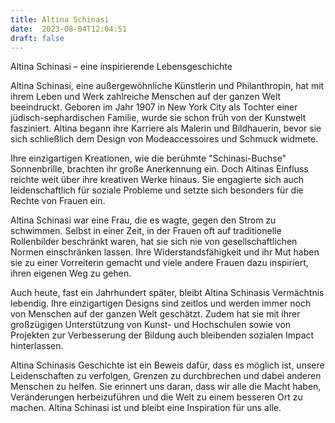 ```yaml
---
title: Altina Schinasi
date:  2023-08-04T12:04:51
draft: false
---
```


Altina Schinasi – eine inspirierende Lebensgeschichte

Altina Schinasi, eine außergewöhnliche Künstlerin und Philanthropin, hat mit ihrem Leben und Werk zahlreiche Menschen auf der ganzen Welt beeindruckt. Geboren im Jahr 1907 in New York City als Tochter einer jüdisch-sephardischen Familie, wurde sie schon früh von der Kunstwelt fasziniert. Altina begann ihre Karriere als Malerin und Bildhauerin, bevor sie sich schließlich dem Design von Modeaccessoires und Schmuck widmete.

Ihre einzigartigen Kreationen, wie die berühmte "Schinasi-Buchse" Sonnenbrille, brachten ihr große Anerkennung ein. Doch Altinas Einfluss reichte weit über ihre kreativen Werke hinaus. Sie engagierte sich auch leidenschaftlich für soziale Probleme und setzte sich besonders für die Rechte von Frauen ein.

Altina Schinasi war eine Frau, die es wagte, gegen den Strom zu schwimmen. Selbst in einer Zeit, in der Frauen oft auf traditionelle Rollenbilder beschränkt waren, hat sie sich nie von gesellschaftlichen Normen einschränken lassen. Ihre Widerstandsfähigkeit und ihr Mut haben sie zu einer Vorreiterin gemacht und viele andere Frauen dazu inspiriert, ihren eigenen Weg zu gehen.

Auch heute, fast ein Jahrhundert später, bleibt Altina Schinasis Vermächtnis lebendig. Ihre einzigartigen Designs sind zeitlos und werden immer noch von Menschen auf der ganzen Welt geschätzt. Zudem hat sie mit ihrer großzügigen Unterstützung von Kunst- und Hochschulen sowie von Projekten zur Verbesserung der Bildung auch bleibenden sozialen Impact hinterlassen.

Altina Schinasis Geschichte ist ein Beweis dafür, dass es möglich ist, unsere Leidenschaften zu verfolgen, Grenzen zu durchbrechen und dabei anderen Menschen zu helfen. Sie erinnert uns daran, dass wir alle die Macht haben, Veränderungen herbeizuführen und die Welt zu einem besseren Ort zu machen. Altina Schinasi ist und bleibt eine Inspiration für uns alle.